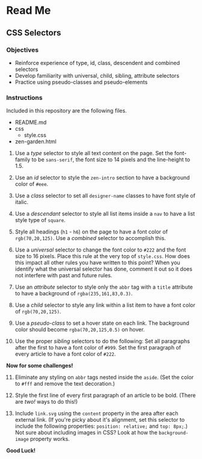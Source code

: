 # Read Me

## CSS Selectors

### Objectives

- Reinforce experience of type, id, class, descendent and combined selectors
- Develop familiarity with universal, child, sibling, attribute selectors
- Practice using pseudo-classes and pseudo-elements

### Instructions

Included in this repository are the following files.

- README.md
- css
  - style.css
- zen-garden.html


1. Use a *type* selector to style all text content on the page. Set the font-family to be `sans-serif`, the font size to 14 pixels and the line-height to 1.5.

2. Use an *id* selector to style the `zen-intro` section to have a background color of `#eee`.

3. Use a *class* selector to set all `designer-name` classes to have font style of italic.

4. Use a *descendant* selector to style all list items inside a `nav` to have a list style type of `square`.

5. Style all headings (`h1` - `h6`) on the page to have a font color of `rgb(70,20,125)`. Use a *combined* selector to accomplish this.

6. Use a *universal* selector to change the font color to `#222` and the font size to 16 pixels. Place this rule at the very top of `style.css`. How does this impact all other rules you have written to this point? When you identify what the universal selector has done, comment it out so it does not interfere with past and future rules.

7. Use an *attribute* selector to style only the `abbr` tag with a `title` attribute to have a background of `rgba(235,161,83,0.3)`.

8. Use a *child* selector to style any link within a list item to have a font color of `rgb(70,20,125)`.

9. Use a *pseudo-class* to set a hover state on each link. The background color should become `rgba(70,20,125,0.5)` on hover.

10. Use the proper *sibling* selectors to do the following:  Set all paragraphs after the first to have a font color of `#999`. Set the first paragraph of every article to have a font color of `#222`.

**Now for some challenges!**

11. Eliminate any styling on `abbr` tags nested inside the `aside`. (Set the color to `#fff` and remove the text decoration.)

12. Style the first line of every first paragraph of an article to be bold. (There are *two!* ways to do this!)

13. Include `link.svg` using the `content` property in the area after each external link. (If you're picky about it's alignment, set this selector to include the following properties: `position: relative;` and `top: 8px;`.) Not sure about including images in CSS? Look at how the `background-image` property works.

**Good Luck!**
